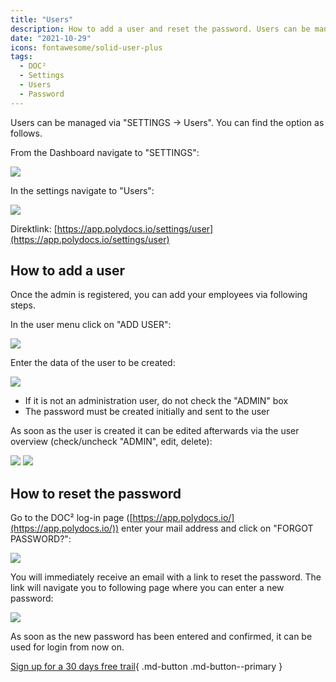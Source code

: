 ```yaml
---
title: "Users"
description: How to add a user and reset the password. Users can be managed in User Settings. Find all options here.
date: "2021-10-29"
icons: fontawesome/solid-user-plus
tags:
  - DOC²
  - Settings
  - Users
  - Password
---
```


Users can be managed via "SETTINGS -> Users". You can find the option as follows.

From the Dashboard navigate to "SETTINGS":

![](/_images/doc2/Users_1.png)

In the settings navigate to "Users":

![](/_images/doc2/Users_2.png)

Direktlink: [https://app.polydocs.io/settings/user](https://app.polydocs.io/settings/user)

## How to add a user

Once the admin is registered, you can add your employees via following steps.

In the user menu click on "ADD USER":

![](/_images/doc2/Users_3.png)

Enter the data of the user to be created:

![](/_images/doc2/Users_4.png)

- If it is not an administration user, do not check the "ADMIN" box
- The password must be created initially and sent to the user

As soon as the user is created it can be edited afterwards via the user overview (check/uncheck "ADMIN", edit, delete):

![](/_images/doc2/Users_5.1.png)
![](/_images/doc2/Users_5.2.png)

## How to reset the password

Go to the DOC² log-in page ([https://app.polydocs.io/](https://app.polydocs.io/)) enter your mail address and click on "FORGOT PASSWORD?":

![](/_images/doc2/Users_6.png)

You will immediately receive an email with a link to reset the password. The link will navigate you to following page where you can enter a new password:

![](/_images/doc2/Users_7.png)

As soon as the new password has been entered and confirmed, it can be used for login from now on.


[Sign up for a 30 days free trail](https://polydocs.io/free-trail/){ .md-button .md-button--primary }
